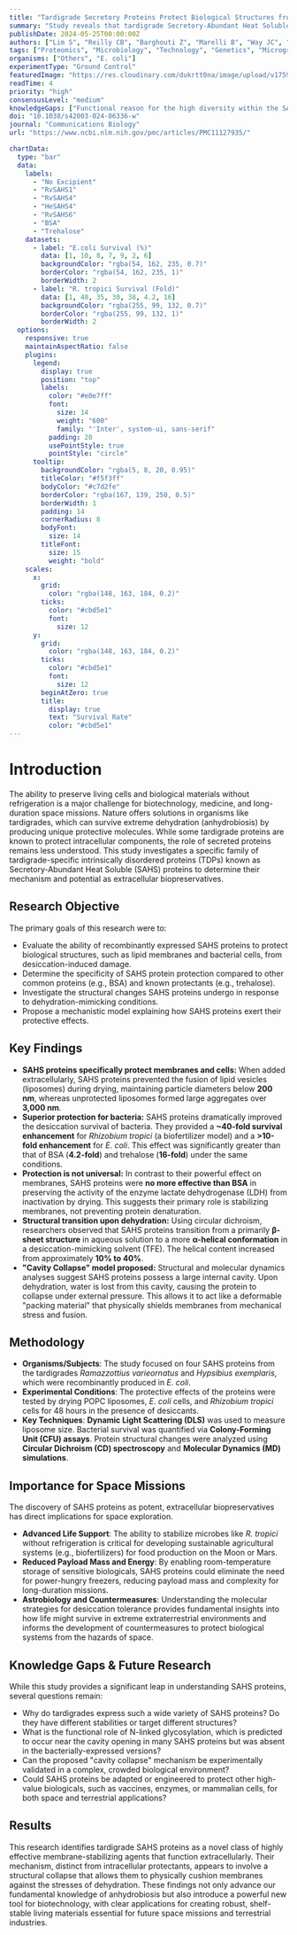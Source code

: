 ```yaml
---
title: "Tardigrade Secretory Proteins Protect Biological Structures from Desiccation"
summary: "Study reveals that tardigrade Secretory-Abundant Heat Soluble (SAHS) proteins act as potent extracellular stabilizers, protecting cellular membranes from dehydration damage. These findings present a new class of biopreservatives with significant potential for stabilizing microbial systems for agriculture and space-based life support."
publishDate: 2024-05-25T00:00:00Z
authors: ["Lim S", "Reilly CB", "Barghouti Z", "Marelli B", "Way JC", "Silver PA"]
tags: ["Proteomics", "Microbiology", "Technology", "Genetics", "Microgravity"]
organisms: ["Others", "E. coli"]
experimentType: "Ground Control"
featuredImage: "https://res.cloudinary.com/dukrtt0na/image/upload/v1759681649/a2bbo4rp6ccztemgzgku.jpg"
readTime: 4
priority: "high"
consensusLevel: "medium"
knowledgeGaps: ["Functional reason for the high diversity within the SAHS protein family", "Role of post-translational modifications like glycosylation in protective function", "Validation of the proposed 'cavity collapse' mechanism in crowded biological environments", "Applicability for preserving more complex cell types, like mammalian cells"]
doi: "10.1038/s42003-024-06336-w"
journal: "Communications Biology"
url: "https://www.ncbi.nlm.nih.gov/pmc/articles/PMC11127935/"

chartData:
  type: "bar"
  data:
    labels:
      - "No Excipient"
      - "RvSAHS1"
      - "RvSAHS4"
      - "HeSAHS4"
      - "RvSAHS6"
      - "BSA"
      - "Trehalose"
    datasets:
      - label: "E.coli Survival (%)"
        data: [1, 10, 8, 7, 9, 2, 6]
        backgroundColor: "rgba(54, 162, 235, 0.7)"
        borderColor: "rgba(54, 162, 235, 1)"
        borderWidth: 2
      - label: "R. tropici Survival (Fold)"
        data: [1, 40, 35, 30, 38, 4.2, 16]
        backgroundColor: "rgba(255, 99, 132, 0.7)"
        borderColor: "rgba(255, 99, 132, 1)"
        borderWidth: 2
  options:
    responsive: true
    maintainAspectRatio: false
    plugins:
      legend:
        display: true
        position: "top"
        labels:
          color: "#e0e7ff"
          font:
            size: 14
            weight: "600"
            family: "'Inter', system-ui, sans-serif"
          padding: 20
          usePointStyle: true
          pointStyle: "circle"
      tooltip:
        backgroundColor: "rgba(5, 8, 20, 0.95)"
        titleColor: "#f5f3ff"
        bodyColor: "#c7d2fe"
        borderColor: "rgba(167, 139, 250, 0.5)"
        borderWidth: 1
        padding: 14
        cornerRadius: 8
        bodyFont:
          size: 14
        titleFont:
          size: 15
          weight: "bold"
    scales:
      x:
        grid:
          color: "rgba(148, 163, 184, 0.2)"
        ticks:
          color: "#cbd5e1"
          font:
            size: 12
      y:
        grid:
          color: "rgba(148, 163, 184, 0.2)"
        ticks:
          color: "#cbd5e1"
          font:
            size: 12
        beginAtZero: true
        title:
          display: true
          text: "Survival Rate"
          color: "#cbd5e1"
---
```

# Introduction

The ability to preserve living cells and biological materials without refrigeration is a major challenge for biotechnology, medicine, and long-duration space missions. Nature offers solutions in organisms like tardigrades, which can survive extreme dehydration (anhydrobiosis) by producing unique protective molecules. While some tardigrade proteins are known to protect intracellular components, the role of secreted proteins remains less understood. This study investigates a specific family of tardigrade-specific intrinsically disordered proteins (TDPs) known as Secretory-Abundant Heat Soluble (SAHS) proteins to determine their mechanism and potential as extracellular biopreservatives.

## Research Objective

The primary goals of this research were to:
- Evaluate the ability of recombinantly expressed SAHS proteins to protect biological structures, such as lipid membranes and bacterial cells, from desiccation-induced damage.
- Determine the specificity of SAHS protein protection compared to other common proteins (e.g., BSA) and known protectants (e.g., trehalose).
- Investigate the structural changes SAHS proteins undergo in response to dehydration-mimicking conditions.
- Propose a mechanistic model explaining how SAHS proteins exert their protective effects.

## Key Findings

- **SAHS proteins specifically protect membranes and cells:** When added extracellularly, SAHS proteins prevented the fusion of lipid vesicles (liposomes) during drying, maintaining particle diameters below **200 nm**, whereas unprotected liposomes formed large aggregates over **3,000 nm**.
- **Superior protection for bacteria:** SAHS proteins dramatically improved the desiccation survival of bacteria. They provided a **~40-fold survival enhancement** for *Rhizobium tropici* (a biofertilizer model) and a **>10-fold enhancement** for *E. coli*. This effect was significantly greater than that of BSA (**4.2-fold**) and trehalose (**16-fold**) under the same conditions.
- **Protection is not universal:** In contrast to their powerful effect on membranes, SAHS proteins were **no more effective than BSA** in preserving the activity of the enzyme lactate dehydrogenase (LDH) from inactivation by drying. This suggests their primary role is stabilizing membranes, not preventing protein denaturation.
- **Structural transition upon dehydration:** Using circular dichroism, researchers observed that SAHS proteins transition from a primarily **β-sheet structure** in aqueous solution to a more **α-helical conformation** in a desiccation-mimicking solvent (TFE). The helical content increased from approximately **10% to 40%**.
- **"Cavity Collapse" model proposed:** Structural and molecular dynamics analyses suggest SAHS proteins possess a large internal cavity. Upon dehydration, water is lost from this cavity, causing the protein to collapse under external pressure. This allows it to act like a deformable "packing material" that physically shields membranes from mechanical stress and fusion.

## Methodology

- **Organisms/Subjects**: The study focused on four SAHS proteins from the tardigrades *Ramazzottius varieornatus* and *Hypsibius exemplaris*, which were recombinantly produced in *E. coli*.
- **Experimental Conditions**: The protective effects of the proteins were tested by drying POPC liposomes, *E. coli* cells, and *Rhizobium tropici* cells for 48 hours in the presence of desiccants.
- **Key Techniques**: **Dynamic Light Scattering (DLS)** was used to measure liposome size. Bacterial survival was quantified via **Colony-Forming Unit (CFU) assays**. Protein structural changes were analyzed using **Circular Dichroism (CD) spectroscopy** and **Molecular Dynamics (MD) simulations**.

## Importance for Space Missions

The discovery of SAHS proteins as potent, extracellular biopreservatives has direct implications for space exploration.
- **Advanced Life Support**: The ability to stabilize microbes like *R. tropici* without refrigeration is critical for developing sustainable agricultural systems (e.g., biofertilizers) for food production on the Moon or Mars.
- **Reduced Payload Mass and Energy**: By enabling room-temperature storage of sensitive biologicals, SAHS proteins could eliminate the need for power-hungry freezers, reducing payload mass and complexity for long-duration missions.
- **Astrobiology and Countermeasures**: Understanding the molecular strategies for desiccation tolerance provides fundamental insights into how life might survive in extreme extraterrestrial environments and informs the development of countermeasures to protect biological systems from the hazards of space.

## Knowledge Gaps & Future Research

While this study provides a significant leap in understanding SAHS proteins, several questions remain:
- Why do tardigrades express such a wide variety of SAHS proteins? Do they have different stabilities or target different structures?
- What is the functional role of N-linked glycosylation, which is predicted to occur near the cavity opening in many SAHS proteins but was absent in the bacterially-expressed versions?
- Can the proposed "cavity collapse" mechanism be experimentally validated in a complex, crowded biological environment?
- Could SAHS proteins be adapted or engineered to protect other high-value biologicals, such as vaccines, enzymes, or mammalian cells, for both space and terrestrial applications?

## Results

This research identifies tardigrade SAHS proteins as a novel class of highly effective membrane-stabilizing agents that function extracellularly. Their mechanism, distinct from intracellular protectants, appears to involve a structural collapse that allows them to physically cushion membranes against the stresses of dehydration. These findings not only advance our fundamental knowledge of anhydrobiosis but also introduce a powerful new tool for biotechnology, with clear applications for creating robust, shelf-stable living materials essential for future space missions and terrestrial industries.